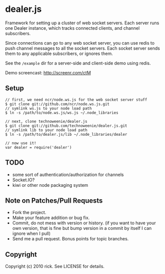 # dealer.js

Framework for setting up a cluster of web socket servers.  Each server runs one 
Dealer instance, which tracks connected clients, and channel subscribers.

Since connections can go to any web socket server, you can use redis to push
channel messages to all the socket servers.  Each socket server sends them to
any applicable subscribers, or ignores them.

See the `/example` dir for a server-side and client-side demo using redis.

Demo screencast: http://screenr.com/ctM

## Setup

    // first, we need ncr/node.ws.js for the web socket server stuff
    $ git clone git://github.com/ncr/node.ws.js.git
    // symlink ws.js to your node load path
    $ ln -s /path/to/node.ws.js/ws.js ~/.node_libraries

    // next, clone technoweenie/dealer.js
    $ git clone git://github.com/technoweenie/dealer.js.git
    // symlink lib to your node load path
    $ ln -s /path/to/dealer.js/lib ~/.node_libraries/dealer
    
    // now use it!
    var dealer = require('dealer')

## TODO

* some sort of authentication/authorization for channels
* Socket.IO?
* kiwi or other node packaging system

## Note on Patches/Pull Requests
 
* Fork the project.
* Make your feature addition or bug fix.
* Commit, do not mess with version or history.
  (if you want to have your own version, that is fine but bump version in a commit by itself I can ignore when I pull)
* Send me a pull request. Bonus points for topic branches.

## Copyright

Copyright (c) 2010 rick. See LICENSE for details.
